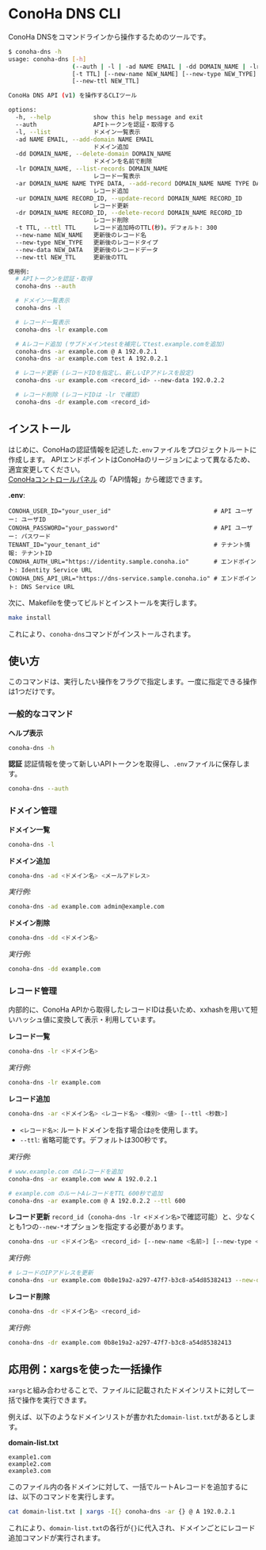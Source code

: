 # ConoHa DNS CLI

ConoHa DNSをコマンドラインから操作するためのツールです。

```bash
$ conoha-dns -h
usage: conoha-dns [-h]
                  (--auth | -l | -ad NAME EMAIL | -dd DOMAIN_NAME | -lr DOMAIN_NAME | -ar DOMAIN_NAME NAME TYPE DATA | -ur DOMAIN_NAME RECORD_ID | -dr DOMAIN_NAME RECORD_ID)
                  [-t TTL] [--new-name NEW_NAME] [--new-type NEW_TYPE] [--new-data NEW_DATA]
                  [--new-ttl NEW_TTL]

ConoHa DNS API (v1) を操作するCLIツール

options:
  -h, --help            show this help message and exit
  --auth                APIトークンを認証・取得する
  -l, --list            ドメイン一覧表示
  -ad NAME EMAIL, --add-domain NAME EMAIL
                        ドメイン追加
  -dd DOMAIN_NAME, --delete-domain DOMAIN_NAME
                        ドメインを名前で削除
  -lr DOMAIN_NAME, --list-records DOMAIN_NAME
                        レコード一覧表示
  -ar DOMAIN_NAME NAME TYPE DATA, --add-record DOMAIN_NAME NAME TYPE DATA
                        レコード追加
  -ur DOMAIN_NAME RECORD_ID, --update-record DOMAIN_NAME RECORD_ID
                        レコード更新
  -dr DOMAIN_NAME RECORD_ID, --delete-record DOMAIN_NAME RECORD_ID
                        レコード削除
  -t TTL, --ttl TTL     レコード追加時のTTL(秒)。デフォルト: 300
  --new-name NEW_NAME   更新後のレコード名
  --new-type NEW_TYPE   更新後のレコードタイプ
  --new-data NEW_DATA   更新後のレコードデータ
  --new-ttl NEW_TTL     更新後のTTL

使用例:
  # APIトークンを認証・取得
  conoha-dns --auth

  # ドメイン一覧表示
  conoha-dns -l

  # レコード一覧表示
  conoha-dns -lr example.com

  # Aレコード追加 (サブドメインtestを補完してtest.example.comを追加)
  conoha-dns -ar example.com @ A 192.0.2.1
  conoha-dns -ar example.com test A 192.0.2.1

  # レコード更新 (レコードIDを指定し、新しいIPアドレスを設定)
  conoha-dns -ur example.com <record_id> --new-data 192.0.2.2

  # レコード削除 (レコードIDは -lr で確認)
  conoha-dns -dr example.com <record_id>
```

## インストール

はじめに、ConoHaの認証情報を記述した`.env`ファイルをプロジェクトルートに作成します。
APIエンドポイントはConoHaのリージョンによって異なるため、適宜変更してください。  
[ConoHaコントロールパネル](https://cp.conoha.jp/VPS/API/)  の「API情報」から確認できます。  

**.env**:  
```
CONOHA_USER_ID="your_user_id"                             # API ユーザー: ユーザID
CONOHA_PASSWORD="your_password"                           # API ユーザー: パスワード
TENANT_ID="your_tenant_id"                                # テナント情報: テナントID	
CONOHA_AUTH_URL="https://identity.sample.conoha.io"       # エンドポイント: Identity Service URL
CONOHA_DNS_API_URL="https://dns-service.sample.conoha.io" # エンドポイント: DNS Service URL
```

次に、Makefileを使ってビルドとインストールを実行します。

```bash
make install
```

これにより、`conoha-dns`コマンドがインストールされます。

## 使い方

このコマンドは、実行したい操作をフラグで指定します。一度に指定できる操作は1つだけです。

### 一般的なコマンド

**ヘルプ表示**
```bash
conoha-dns -h
```

**認証**
認証情報を使って新しいAPIトークンを取得し、`.env`ファイルに保存します。
```bash
conoha-dns --auth
```

### ドメイン管理

**ドメイン一覧**
```bash
conoha-dns -l
```

**ドメイン追加**
```bash
conoha-dns -ad <ドメイン名> <メールアドレス>
```
*実行例:*
```bash
conoha-dns -ad example.com admin@example.com
```

**ドメイン削除**
```bash
conoha-dns -dd <ドメイン名>
```
*実行例:*
```bash
conoha-dns -dd example.com
```

### レコード管理

内部的に、ConoHa APIから取得したレコードIDは長いため、xxhashを用いて短いハッシュ値に変換して表示・利用しています。

**レコード一覧**
```bash
conoha-dns -lr <ドメイン名>
```
*実行例:*
```bash
conoha-dns -lr example.com
```

**レコード追加**
```bash
conoha-dns -ar <ドメイン名> <レコード名> <種別> <値> [--ttl <秒数>]
```
- `<レコード名>`: ルートドメインを指す場合は`@`を使用します。
- `--ttl`: 省略可能です。デフォルトは300秒です。

*実行例:*
```bash
# www.example.com のAレコードを追加
conoha-dns -ar example.com www A 192.0.2.1

# example.com のルートAレコードをTTL 600秒で追加
conoha-dns -ar example.com @ A 192.0.2.2 --ttl 600
```

**レコード更新**
`record_id`（`conoha-dns -lr <ドメイン名>`で確認可能）と、少なくとも1つの`--new-*`オプションを指定する必要があります。
```bash
conoha-dns -ur <ドメイン名> <record_id> [--new-name <名前>] [--new-type <種別>] [--new-data <値>] [--new-ttl <TTL>]
```
*実行例:*
```bash
# レコードのIPアドレスを更新
conoha-dns -ur example.com 0b8e19a2-a297-47f7-b3c8-a54d85382413 --new-data 198.51.100.5
```

**レコード削除**
```bash
conoha-dns -dr <ドメイン名> <record_id>
```
*実行例:*
```bash
conoha-dns -dr example.com 0b8e19a2-a297-47f7-b3c8-a54d85382413
```

## 応用例：xargsを使った一括操作

`xargs`と組み合わせることで、ファイルに記載されたドメインリストに対して一括で操作を実行できます。

例えば、以下のようなドメインリストが書かれた`domain-list.txt`があるとします。

**domain-list.txt**
```
example1.com
example2.com
example3.com
```

このファイル内の各ドメインに対して、一括でルートAレコードを追加するには、以下のコマンドを実行します。

```bash
cat domain-list.txt | xargs -I{} conoha-dns -ar {} @ A 192.0.2.1
```

これにより、`domain-list.txt`の各行が`{}`に代入され、ドメインごとにレコード追加コマンドが実行されます。
